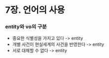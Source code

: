 # 7장. 언어의 사용

### entity와 vo의 구분
- 중요한 식별성을 가지고 있다 -> entity
- 개별 사건이 현실세계의 사건을 반영한다 -> entity
- 서로 대체할 수 없다 -> entity
